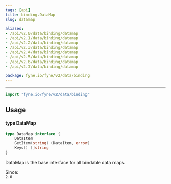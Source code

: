 ```yaml
---
tags: [api]
title: binding.DataMap
slug: datamap

aliases:
- /api/v2.0/data/binding/datamap
- /api/v2.1/data/binding/datamap
- /api/v2.2/data/binding/datamap
- /api/v2.3/data/binding/datamap
- /api/v2.4/data/binding/datamap
- /api/v2.5/data/binding/datamap
- /api/v2.6/data/binding/datamap
- /api/v2.7/data/binding/datamap

package: fyne.io/fyne/v2/data/binding
---
```



---
```go
import "fyne.io/fyne/v2/data/binding"
```

## Usage

#### type DataMap

```go
type DataMap interface {
	DataItem
	GetItem(string) (DataItem, error)
	Keys() []string
}
```

DataMap is the base interface for all bindable data maps.


<div class="since">Since: <code>
2.0</code></div>
